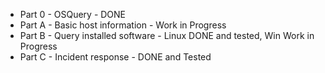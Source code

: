 
+ Part 0 - OSQuery - DONE
+ Part A - Basic host information - Work in Progress
+ Part B - Query installed software - Linux DONE and tested, Win Work in Progress
+ Part C - Incident response - DONE and Tested

